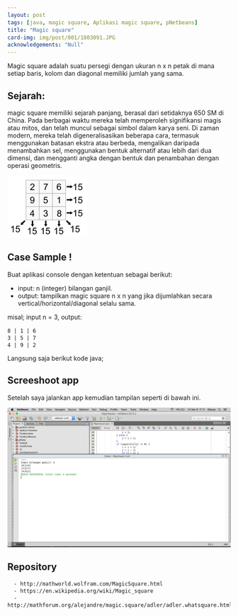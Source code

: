 ```yaml
---
layout: post
tags: [java, magic square, Aplikasi magic square, pNetbeans]
title: "Magic square"
card-img: img/post/001/1803091.JPG
acknowledgements: "Null"
---
```


Magic square adalah suatu persegi dengan ukuran n x n petak di mana setiap baris, kolom dan diagonal memiliki jumlah yang sama.

## Sejarah:

magic square memiliki sejarah panjang, berasal dari setidaknya 650 SM di China. Pada berbagai waktu mereka telah memperoleh signifikansi magis atau mitos, dan telah muncul sebagai simbol dalam karya seni. Di zaman modern, mereka telah digeneralisasikan beberapa cara, termasuk menggunakan batasan ekstra atau berbeda, mengalikan daripada menambahkan sel, menggunakan bentuk alternatif atau lebih dari dua dimensi, dan mengganti angka dengan bentuk dan penambahan dengan operasi geometris.

![pic1](/img/post/001/1803092.png)


## Case Sample !

Buat aplikasi console dengan ketentuan sebagai berikut:
- input: n (integer) bilangan ganjil.
- output: tampilkan magic square n x n yang jika dijumlahkan secara
vertical/horizontal/diagonal selalu sama.

misal; input n = 3, output:

```
8 | 1 | 6
3 | 5 | 7
4 | 9 | 2
```
Langsung saja berikut kode java;


<script src="https://gist.github.com/dihardmg/5446659ccb46219b99944104d04cd74a.js"> </script>

## Screeshoot app

Setelah saya jalankan app kemudian tampilan seperti di bawah ini.


![pic2](/img/post/001/1803093.png)

## Repository


```
  - http://mathworld.wolfram.com/MagicSquare.html
  - https://en.wikipedia.org/wiki/Magic_square
  - http://mathforum.org/alejandre/magic.square/adler/adler.whatsquare.html

```